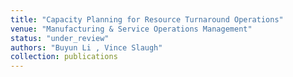 ```yaml
---
title: "Capacity Planning for Resource Turnaround Operations"
venue: "Manufacturing & Service Operations Management"
status: "under_review"
authors: "Buyun Li , Vince Slaugh"
collection: publications
---
```

